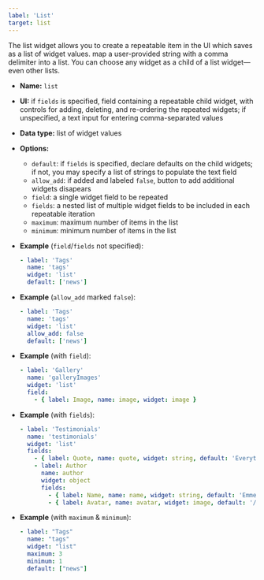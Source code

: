```yaml
---
label: 'List'
target: list
---
```


The list widget allows you to create a repeatable item in the UI which saves as a list of widget values. map a user-provided string with a comma delimiter into a list. You can choose any widget as a child of a list widget—even other lists.

- **Name:** `list`
- **UI:** if `fields` is specified, field containing a repeatable child widget, with controls for adding, deleting, and re-ordering the repeated widgets; if unspecified, a text input for entering comma-separated values
- **Data type:** list of widget values
- **Options:**
  - `default`: if `fields` is specified, declare defaults on the child widgets; if not, you may specify a list of strings to populate the text field
  - `allow_add`: if added and labeled `false`, button to add additional widgets disapears
  - `field`: a single widget field to be repeated
  - `fields`: a nested list of multiple widget fields to be included in each repeatable iteration
  - `maximum`: maximum number of items in the list
  - `minimum`: minimum number of items in the list
- **Example** (`field`/`fields` not specified):

  ```yaml
  - label: 'Tags'
    name: 'tags'
    widget: 'list'
    default: ['news']
  ```

- **Example** (`allow_add` marked `false`):

  ```yaml
  - label: 'Tags'
    name: 'tags'
    widget: 'list'
    allow_add: false
    default: ['news']
  ```

- **Example** (with `field`):

  ```yaml
  - label: 'Gallery'
    name: 'galleryImages'
    widget: 'list'
    field:
      - { label: Image, name: image, widget: image }
  ```

- **Example** (with `fields`):

  ```yaml
  - label: 'Testimonials'
    name: 'testimonials'
    widget: 'list'
    fields:
      - { label: Quote, name: quote, widget: string, default: 'Everything is awesome!' }
      - label: Author
        name: author
        widget: object
        fields:
          - { label: Name, name: name, widget: string, default: 'Emmet' }
          - { label: Avatar, name: avatar, widget: image, default: '/img/emmet.jpg' }
  ```

- **Example** (with `maximum` & `minimum`):

  ```yaml
  - label: "Tags"
    name: "tags"
    widget: "list"
    maximum: 3
    minimum: 1
    default: ["news"]
  ```
